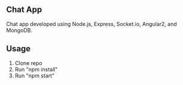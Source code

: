 ## Chat App

Chat app developed using Node.js, Express, Socket.io, Angular2, and MongoDB. 

## Usage
1. Clone repo 
2. Run "npm install"
3. Run "npm start"


